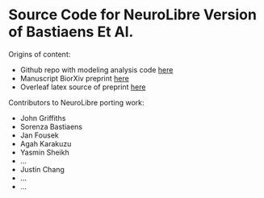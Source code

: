 # Source Code for NeuroLibre Version of Bastiaens Et Al.

Origins of content:

- Github repo with modeling analysis code [here](https://github.com/GriffithsLab/Bastiaens2024_AlphaModels)
- Manuscript BiorXiv preprint [here](https://doi.org/10.1101/2024.03.01.583035)
- Overleaf latex source of preprint [here](https://github.com/JohnGriffiths/BastiaensAlphaModels_OverLeafSource)


Contributors to NeuroLibre porting work:

- John Griffiths
- Sorenza Bastiaens
- Jan Fousek
- Agah Karakuzu
- Yasmin Sheikh
- ...
- Justin Chang
- ...
- ...


